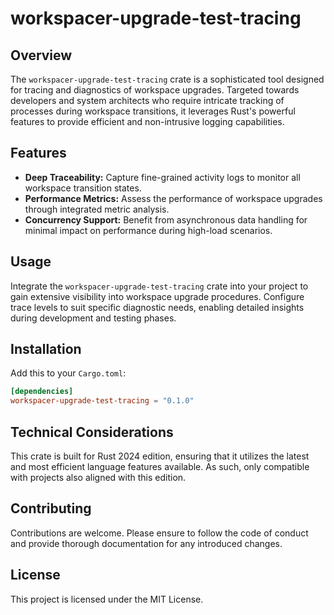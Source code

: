 # workspacer-upgrade-test-tracing

## Overview

The `workspacer-upgrade-test-tracing` crate is a sophisticated tool designed for tracing and diagnostics of workspace upgrades. Targeted towards developers and system architects who require intricate tracking of processes during workspace transitions, it leverages Rust's powerful features to provide efficient and non-intrusive logging capabilities.

## Features

- **Deep Traceability:** Capture fine-grained activity logs to monitor all workspace transition states.
- **Performance Metrics:** Assess the performance of workspace upgrades through integrated metric analysis.
- **Concurrency Support:** Benefit from asynchronous data handling for minimal impact on performance during high-load scenarios.

## Usage

Integrate the `workspacer-upgrade-test-tracing` crate into your project to gain extensive visibility into workspace upgrade procedures. Configure trace levels to suit specific diagnostic needs, enabling detailed insights during development and testing phases.

## Installation

Add this to your `Cargo.toml`:

```toml
[dependencies]
workspacer-upgrade-test-tracing = "0.1.0"
```

## Technical Considerations

This crate is built for Rust 2024 edition, ensuring that it utilizes the latest and most efficient language features available. As such, only compatible with projects also aligned with this edition.

## Contributing

Contributions are welcome. Please ensure to follow the code of conduct and provide thorough documentation for any introduced changes.

## License

This project is licensed under the MIT License.

